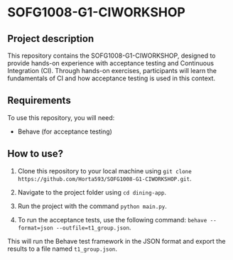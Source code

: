 # SOFG1008-G1-CIWORKSHOP

## Project description

This repository contains the SOFG1008-G1-CIWORKSHOP, designed to provide hands-on experience with acceptance testing and Continuous Integration (CI). Through hands-on exercises, participants will learn the fundamentals of CI and how acceptance testing is used in this context.

## Requirements

To use this repository, you will need:

- Behave (for acceptance testing)

## How to use?

1. Clone this repository to your local machine using `git clone https://github.com/Horta593/SOFG1008-G1-CIWORKSHOP.git`.

2. Navigate to the project folder using `cd dining-app`.

3. Run the project with the command `python main.py`.
   
4. To run the acceptance tests, use the following command: `behave --format=json --outfile=t1_group.json`.

This will run the Behave test framework in the JSON format and export the results to a file named `t1_group.json`.




